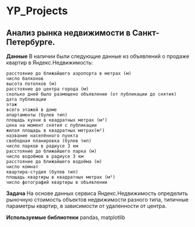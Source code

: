 # YP_Projects
## Анализ рынка недвижимости в Санкт-Петербурге.
**Данные**
В наличии были следующие данные из объявлений о продаже квартир в Яндекс.Недвижимость:

    расстояние до ближайшего аэропорта в метрах (м)
    число балконов
    высота потолков (м)
    расстояние до центра города (м)
    сколько дней было размещено объявление (от публикации до снятия)
    дата публикации
    этаж
    всего этажей в доме
    апартаменты (булев тип)
    площадь кухни в квадратных метрах (м²)
    цена на момент снятия с публикации
    жилая площадь в квадратных метрах(м²)
    название населённого пункта
    свободная планировка (булев тип)
    число парков в радиусе 3 км
    расстояние до ближайшего парка (м)
    число водоёмов в радиусе 3 км
    расстояние до ближайшего водоёма (м)
    число комнат
    квартира-студия (булев тип)
    площадь квартиры в квадратных метрах (м²)
    число фотографий квартиры в объявлении
**Задача**
На основе данных сервиса Яндекс.Недвижимость определить рыночную стоимость
объектов недвижимости разного типа, типичные параметры квартир, в зависимости от
удаленности от центра.

**Используемые библиотеки**
pandas, matplotlib
